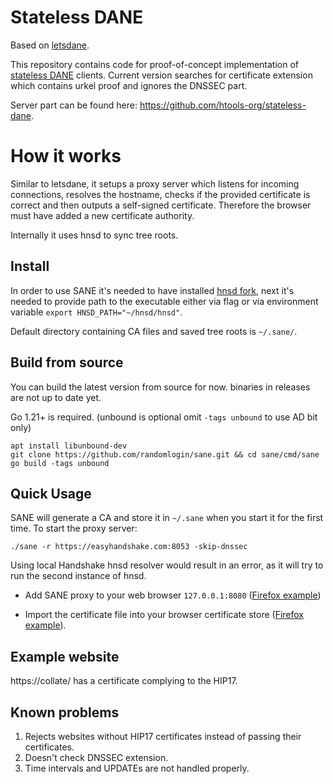 # Stateless DANE
Based on [letsdane](https://github.com/buffrr/letsdane/).

This repository contains code for proof-of-concept implementation of [stateless DANE](https://github.com/handshake-org/HIPs/blob/master/HIP-0017.md) clients.
Current version searches for certificate extension which contains urkel proof and ignores the DNSSEC part.

Server part can be found here: https://github.com/htools-org/stateless-dane. 

# How it works

Similar to letsdane, it setups a proxy server which listens for incoming connections, resolves the hostname, checks if the provided certificate
is correct and then outputs a self-signed certificate. Therefore the browser must have added a new certificate
authority.

Internally it uses hnsd to sync tree roots.

## Install

In order to use SANE it's needed to have installed [hnsd fork](https://github.com/randomlogin/hnsd), next it's needed to
provide path to the executable either via flag or via environment variable `export HNSD_PATH="~/hnsd/hnsd"`.

Default directory containing CA files and saved tree roots is `~/.sane/`.


## Build from source

You can build the latest version from source for now. binaries in releases are not up to date yet.

Go 1.21+ is required. (unbound is optional omit `-tags unbound` to use AD bit only)

```
apt install libunbound-dev
git clone https://github.com/randomlogin/sane.git && cd sane/cmd/sane
go build -tags unbound
```

## Quick Usage

SANE will generate a CA and store it in `~/.sane` when you start it for the first time.
To start the proxy server:

   `./sane -r https://easyhandshake.com:8053 -skip-dnssec`

Using local Handshake hnsd resolver would result in an error, as it will try to run the second instance of hnsd.


- Add SANE proxy to your web browser `127.0.0.1:8080` ([Firefox example](https://user-images.githubusercontent.com/41967894/117558156-8f5b2a00-b02f-11eb-98ba-91ce8a9bdd4a.png))

- Import the certificate file into your browser certificate store ([Firefox example](https://user-images.githubusercontent.com/41967894/117558164-a7cb4480-b02f-11eb-93ed-678f81f25f2e.png)).


## Example website

https://collate/ has a certificate complying to the HIP17.


## Known problems

1. Rejects websites without HIP17 certificates instead of passing their certificates.
2. Doesn't check DNSSEC extension.
3. Time intervals and UPDATEs are not handled properly.


